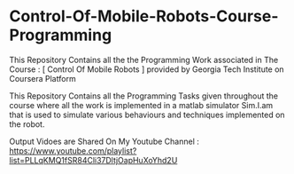 # Control-Of-Mobile-Robots-Course-Programming
This Repository Contains all the the Programming Work associated in The Course : [ Control Of Mobile Robots ] provided by Georgia Tech Institute on Coursera Platform  

This Repository Contains all the Programming Tasks given throughout the course where all the work is implemented in a matlab simulator Sim.I.am 
that is used to simulate various behaviours and techniques implemented on the robot.

Output Vidoes are Shared On My Youtube Channel : https://www.youtube.com/playlist?list=PLLqKMQ1fSR84Cli37DltjOapHuXoYhd2U
